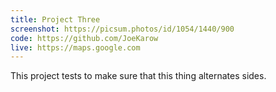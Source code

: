 ```yaml
---
title: Project Three
screenshot: https://picsum.photos/id/1054/1440/900
code: https://github.com/JoeKarow
live: https://maps.google.com
---
```


This project tests to make sure that this thing alternates sides.